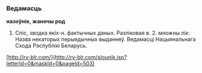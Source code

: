 ### Ведамасць
**назоўнік, жаночы род**

1. Спіс, зводка якіх-н. фактычных даных. Разліковая в. 2. множны лік: Назва некаторых перыядычных выданняў. Ведамасці Нацыянальнага Схода Рэспублікі Беларусь.

<a rel="author">[http://rv-blr.com/](http://rv-blr.com/slounik.jsp?letterId=0&maskId=0&pageId=503)</a>

